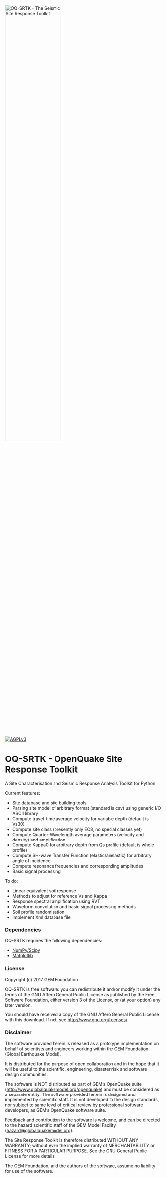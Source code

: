 <img alt="OQ-SRTK - The Seismic Site Response Toolkit" class="right" style="width: 60%" src="https://raw.githubusercontent.com/klunk386/SeismicSiteTool/master/Logo/OQ-SRTK-Logo.png" />

[![AGPLv3](https://www.gnu.org/graphics/agplv3-88x31.png)](https://www.gnu.org/licenses/agpl.html)

# OQ-SRTK - OpenQuake Site Response Toolkit

A Site Characterisation and Seismic Response Analysis Toolkit for Python

Current features:

  * Site database and site building tools
  * Parsing site model of arbitrary format (standard is csv) using generic I/O ASCII library
  * Compute travel-time average velocity for variable depth (default is Vs30)
  * Compute site class (presently only EC8, no special classes yet)
  * Compute Quarter-Wavelength average parameters (velocity and density) and amplification
  * Compute Kappa0 for arbitrary depth from Qs profile (default is whole profile)
  * Compute SH-wave Transfer Function (elastic/anelastic) for arbitrary angle of incidence
  * Compute resonance frequencies and corresponding amplitudes
  * Basic signal processing

To do:

  * Linear equivalent soil response
  * Methods to adjust for reference Vs and Kappa
  * Response spectral amplification using RVT
  * Waveform convolution and basic signal processing methods
  * Soil profile randomisation
  * Implement Xml database file

### Dependencies

OQ-SRTK requires the following dependencies:

  * [NumPy/Scipy](http://www.scipy.org/)
  * [Matplotlib](http://matplotlib.org/)

### License

Copyright (c) 2017 GEM Foundation

OQ-SRTK is free software: you can redistribute it and/or modify it under the terms of the GNU Affero General Public License as published by the Free Software Foundation, either version 3 of the License, or (at your option) any later version.

You should have received a copy of the GNU Affero General Public License with this download. If not, see <http://www.gnu.org/licenses/>

### Disclaimer

The software provided herein is released as a prototype implementation on behalf of scientists and engineers working within the GEM Foundation (Global Earthquake Model).

It is distributed for the purpose of open collaboration and in the hope that it will be useful to the scientific, engineering, disaster risk and software design communities.

The software is NOT distributed as part of GEM’s OpenQuake suite (http://www.globalquakemodel.org/openquake) and must be considered as a separate entity. The software provided herein is designed and implemented by scientific staff. It is not developed to the design standards, nor subject to same level of critical review by professional software developers, as GEM’s OpenQuake software suite.

Feedback and contribution to the software is welcome, and can be directed to the hazard scientific staff of the GEM Model Facility (hazard@globalquakemodel.org).

The Site Response Toolkit is therefore distributed WITHOUT ANY WARRANTY; without even the implied warranty of MERCHANTABILITY or FITNESS FOR A PARTICULAR PURPOSE. See the GNU General Public License for more details.

The GEM Foundation, and the authors of the software, assume no liability for use of the software.

